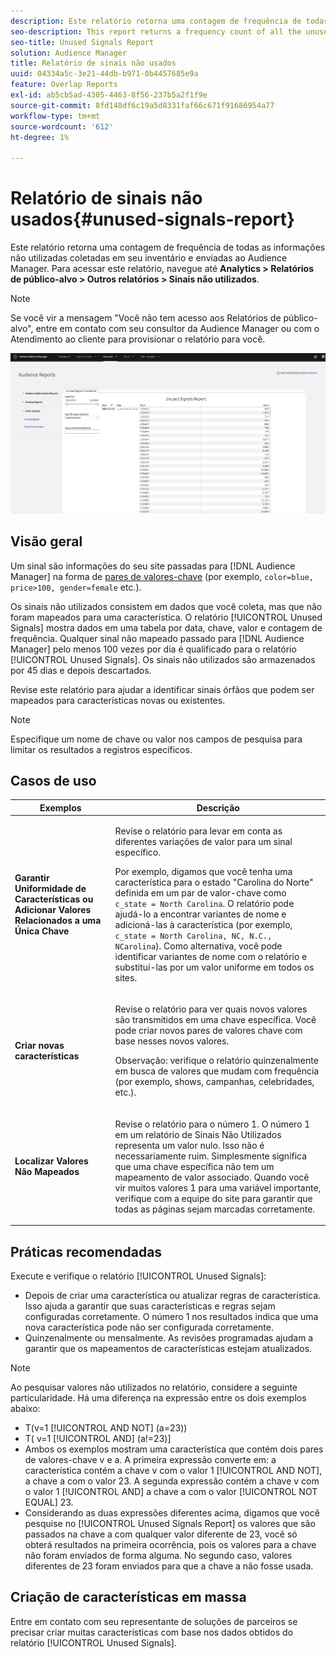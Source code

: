 ```yaml
---
description: Este relatório retorna uma contagem de frequência de todas as informações não utilizadas coletadas em seu inventário e enviadas ao Audience Manager.
seo-description: This report returns a frequency count of all the unused information collected on your inventory and sent to Audience Manager.
seo-title: Unused Signals Report
solution: Audience Manager
title: Relatório de sinais não usados
uuid: 04334a5c-3e21-44db-b971-0b4457685e9a
feature: Overlap Reports
exl-id: ab5cb5ad-4305-4463-8f56-237b5a2f1f9e
source-git-commit: 8fd148df6c19a5d8331faf66c671f91686954a77
workflow-type: tm+mt
source-wordcount: '612'
ht-degree: 1%

---
```


# Relatório de sinais não usados{#unused-signals-report}

Este relatório retorna uma contagem de frequência de todas as informações não utilizadas coletadas em seu inventário e enviadas ao Audience Manager. Para acessar este relatório, navegue até **Analytics > Relatórios de público-alvo > Outros relatórios > Sinais não utilizados**.

>[!NOTE]
>
>Se você vir a mensagem &quot;Você não tem acesso aos Relatórios de público-alvo&quot;, entre em contato com seu consultor da Audience Manager ou com o Atendimento ao cliente para provisionar o relatório para você.

![Captura de tela do Relatório de sinais não utilizados](/help/using/reporting/dynamic-reports/assets/unused-signals.png)

## Visão geral

Um sinal são informações do seu site passadas para [!DNL Audience Manager] na forma de [pares de valores-chave](../../reference/key-value-pairs-explained.md) (por exemplo, `color=blue, price>100, gender=female` etc.).

Os sinais não utilizados consistem em dados que você coleta, mas que não foram mapeados para uma característica. O relatório [!UICONTROL Unused Signals] mostra dados em uma tabela por data, chave, valor e contagem de frequência. Qualquer sinal não mapeado passado para [!DNL Audience Manager] pelo menos 100 vezes por dia é qualificado para o relatório [!UICONTROL Unused Signals]. Os sinais não utilizados são armazenados por 45 dias e depois descartados.

Revise este relatório para ajudar a identificar sinais órfãos que podem ser mapeados para características novas ou existentes.

>[!NOTE]
>
>Especifique um nome de chave ou valor nos campos de pesquisa para limitar os resultados a registros específicos.

## Casos de uso

<table id="table_E5EE0EC078E14EF4B197243488517A2D"> 
 <thead> 
  <tr> 
   <th colname="col1" class="entry"> Exemplos </th> 
   <th colname="col2" class="entry"> Descrição </th> 
  </tr> 
 </thead>
 <tbody> 
  <tr> 
   <td colname="col1"> <p><b>Garantir Uniformidade de Características ou Adicionar Valores Relacionados a uma Única Chave</b> </p> </td> 
   <td colname="col2"> <p>Revise o relatório para levar em conta as diferentes variações de valor para um sinal específico. </p> <p>Por exemplo, digamos que você tenha uma característica para o estado "Carolina do Norte" definida em um par de valor-chave como <code> c_state = North Carolina</code>. O relatório pode ajudá-lo a encontrar variantes de nome e adicioná-las à característica (por exemplo, <code> c_state = North Carolina, NC, N.C., NCarolina</code>). Como alternativa, você pode identificar variantes de nome com o relatório e substituí-las por um valor uniforme em todos os sites. </p> <p> </p> </td> 
  </tr> 
  <tr> 
   <td colname="col1"> <p><b>Criar novas características</b> </p> </td> 
   <td colname="col2"> <p>Revise o relatório para ver quais novos valores são transmitidos em uma chave específica. Você pode criar novos pares de valores chave com base nesses novos valores. </p> <p> <p>Observação: verifique o relatório quinzenalmente em busca de valores que mudam com frequência (por exemplo, shows, campanhas, celebridades, etc.). </p> </p> </td> 
  </tr> 
  <tr> 
   <td colname="col1"> <p><b>Localizar Valores Não Mapeados</b> </p> </td> 
   <td colname="col2"> <p>Revise o relatório para o número 1. O número 1 em um relatório de <span class="wintitle"> Sinais Não Utilizados</span> representa um valor nulo. Isso não é necessariamente ruim. Simplesmente significa que uma chave específica não tem um mapeamento de valor associado. Quando você vir muitos valores 1 para uma variável importante, verifique com a equipe do site para garantir que todas as páginas sejam marcadas corretamente. </p> </td> 
  </tr> 
 </tbody> 
</table>

## Práticas recomendadas

Execute e verifique o relatório [!UICONTROL Unused Signals]:

* Depois de criar uma característica ou atualizar regras de característica. Isso ajuda a garantir que suas características e regras sejam configuradas corretamente. O número 1 nos resultados indica que uma nova característica pode não ser configurada corretamente.
* Quinzenalmente ou mensalmente. As revisões programadas ajudam a garantir que os mapeamentos de características estejam atualizados.

>[!NOTE]
>
>Ao pesquisar valores não utilizados no relatório, considere a seguinte particularidade. Há uma diferença na expressão entre os dois exemplos abaixo:

* T(v=1 [!UICONTROL AND NOT] (a=23))
* T( v=1 [!UICONTROL AND] (a!=23)]
* Ambos os exemplos mostram uma característica que contém dois pares de valores-chave v e a. A primeira expressão converte em: a característica contém a chave v com o valor 1 [!UICONTROL AND NOT], a chave a com o valor 23. A segunda expressão contém a chave v com o valor 1 [!UICONTROL AND] a chave a com o valor [!UICONTROL NOT EQUAL] 23.
* Considerando as duas expressões diferentes acima, digamos que você pesquise no [!UICONTROL Unused Signals Report] os valores que são passados na chave a com qualquer valor diferente de 23, você só obterá resultados na primeira ocorrência, pois os valores para a chave não foram enviados de forma alguma. No segundo caso, valores diferentes de 23 foram enviados para que a chave a não fosse usada.

## Criação de características em massa

Entre em contato com seu representante de soluções de parceiros se precisar criar muitas características com base nos dados obtidos do relatório [!UICONTROL Unused Signals].
